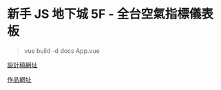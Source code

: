 # 新手 JS 地下城 5F - 全台空氣指標儀表板

> vue build -d docs App.vue

[設計稿網址](https://xd.adobe.com/spec/1e214feb-9f65-4c79-5adb-6919c1c7b8d7-6810/screen/dfcfc300-ec0f-4b70-bb23-7fc6be052a88/013-AQI/)

[作品網址](https://charlie0228.github.io/AQI/)
